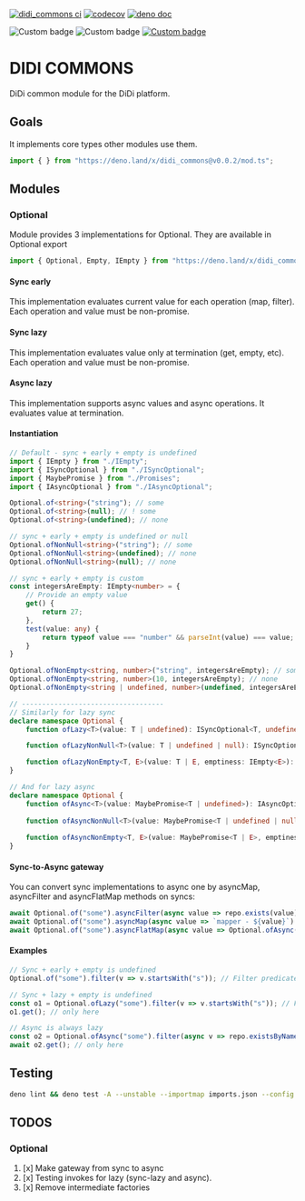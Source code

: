 [![didi_commons ci](https://github.com/sekko27/didi_commons/workflows/Deno/badge.svg)](https://github.com/sekko/didi_commons)
[![codecov](https://codecov.io/gh/sekko27/didi_commons/branch/master/graph/badge.svg?token=C1KBCKICFB)](https://codecov.io/gh/sekko27/didi_commons)
[![deno doc](https://doc.deno.land/badge.svg)](https://doc.deno.land/https/deno.land/x/didi_commons/mod.ts)

![Custom badge](https://img.shields.io/endpoint?url=https%3A%2F%2Fdeno-visualizer.danopia.net%2Fshields%2Fdep-count%2Fx%2Fdidi_commons%2Fmod.ts)
![Custom badge](https://img.shields.io/endpoint?url=https%3A%2F%2Fdeno-visualizer.danopia.net%2Fshields%2Fupdates%2Fx%2Fdidi_commons%2Fmod.ts)
[![Custom badge](https://img.shields.io/endpoint?url=https%3A%2F%2Fdeno-visualizer.danopia.net%2Fshields%2Flatest-version%2Fx%2Fdidi_commons%2Fmod.ts)](https://deno.land/x/didi_commons)

# DIDI COMMONS

DiDi common module for the DiDi platform.

## Goals

It implements core types other modules use them.

```typescript
import { } from "https://deno.land/x/didi_commons@v0.0.2/mod.ts";
```
 
## Modules

### Optional

Module provides 3 implementations for Optional. They are available in Optional export

```typescript
import { Optional, Empty, IEmpty } from "https://deno.land/x/didi_commons@v0.0.2/lib/optional/mod.ts";
```

#### Sync early

This implementation evaluates current value for each operation (map, filter). Each operation and value must be non-promise.

#### Sync lazy

This implementation evaluates value only at termination (get, empty, etc). Each operation and value must be non-promise.

#### Async lazy

This implementation supports async values and async operations. It evaluates value at termination.

#### Instantiation

```typescript
// Default - sync + early + empty is undefined
import { IEmpty } from "./IEmpty";
import { ISyncOptional } from "./ISyncOptional";
import { MaybePromise } from "./Promises";
import { IAsyncOptional } from "./IAsyncOptional";

Optional.of<string>("string"); // some
Optional.of<string>(null); // ! some
Optional.of<string>(undefined); // none

// sync + early + empty is undefined or null
Optional.ofNonNull<string>("string"); // some
Optional.ofNonNull<string>(undefined); // none
Optional.ofNonNull<string>(null); // none

// sync + early + empty is custom
const integersAreEmpty: IEmpty<number> = {
    // Provide an empty value
    get() {
        return 27;
    },
    test(value: any) {
        return typeof value === "number" && parseInt(value) === value;
    }
}

Optional.ofNonEmpty<string, number>("string", integersAreEmpty); // some
Optional.ofNonEmpty<string, number>(10, integersAreEmpty); // none
Optional.ofNonEmpty<string | undefined, number>(undefined, integersAreEmpty); // ! some

// -----------------------------------
// Similarly for lazy sync 
declare namespace Optional {
    function ofLazy<T>(value: T | undefined): ISyncOptional<T, undefined>;

    function ofLazyNonNull<T>(value: T | undefined | null): ISyncOptional<T, undefined | null>;

    function ofLazyNonEmpty<T, E>(value: T | E, emptiness: IEmpty<E>): ISyncOptional<T, E>;
}

// And for lazy async
declare namespace Optional {
    function ofAsync<T>(value: MaybePromise<T | undefined>): IAsyncOptional<T, undefined>;
    
    function ofAsyncNonNull<T>(value: MaybePromise<T | undefined | null>): IAsyncOptional<T, undefined | null>;
    
    function ofAsyncNonEmpty<T, E>(value: MaybePromise<T | E>, emptiness: IEmpty<E>): IAsyncOptional<T, E>;
}
```

#### Sync-to-Async gateway

You can convert sync implementations to async one by asyncMap, asyncFilter and asyncFlatMap methods on syncs:

```typescript
await Optional.of("some").asyncFilter(async value => repo.exists(value)).get();
await Optional.of("some").asyncMap(async value => `mapper - ${value}`).get();
await Optional.of("some").asyncFlatMap(async value => Optional.ofAsync(`mapper - ${value}`)).get();
```

#### Examples

```typescript
// Sync + early + empty is undefined
Optional.of("some").filter(v => v.startsWith("s")); // Filter predicate invoked here

// Sync + lazy + empty is undefined
const o1 = Optional.ofLazy("some").filter(v => v.startsWith("s")); // Filter predicate NOT invoked here
o1.get(); // only here

// Async is always lazy
const o2 = Optional.ofAsync("some").filter(async v => repo.existsByName(v)).map(async v => tags.byName(v)); // filter and mapper NOT invoked here
await o2.get(); // only here
```

## Testing

```bash
deno lint && deno test -A --unstable --importmap imports.json --config deno.json
```

## TODOS

### Optional

1. [x] Make gateway from sync to async
2. [x] Testing invokes for lazy (sync-lazy and async).
3. [x] Remove intermediate factories

